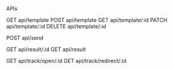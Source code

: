 APIs

GET api/template
POST api/template
GET api/template/:id
PATCH api/template/:id
DELETE api/template/:id

POST api/send

GET api/result/:id
GET api/result

GET api/track/open/:id
GET api/track/redirect/:id
